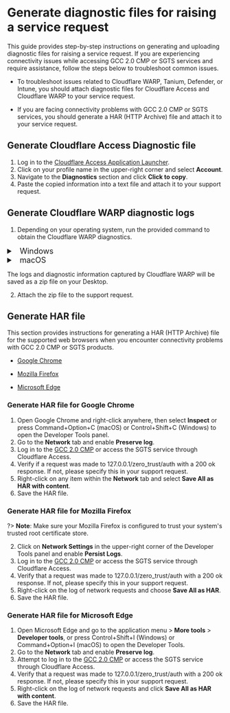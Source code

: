# Generate diagnostic files for raising a service request

This guide provides step-by-step instructions on generating and uploading diagnostic files for raising a service request. If you are experiencing connectivity issues while accessing GCC 2.0 CMP or SGTS services and require assistance, follow the steps below to troubleshoot common issues.

- To troubleshoot issues related to Cloudflare WARP, Tanium, Defender, or Intune, you should attach diagnostic files for Cloudflare Access and Cloudflare WARP to your service request.

- If you are facing connectivity problems with GCC 2.0 CMP or SGTS services, you should generate a HAR (HTTP Archive) file and attach it to your service request.


## Generate Cloudflare Access Diagnostic file

1. Log in to the [Cloudflare Access Application Launcher](https://gccgovsg.cloudflareaccess.com).
2. Click on your profile name in the upper-right corner and select **Account**.
3. Navigate to the **Diagnostics** section and click **Click to copy**.
4. Paste the copied information into a text file and attach it to your support request.

## Generate Cloudflare WARP diagnostic logs

1. Depending on your operating system, run the provided command to obtain the Cloudflare WARP diagnostics.

<details>
  <summary style="font-size:18px">&nbsp;&nbsp;Windows</summary>

  ```
  C:\Program Files\Cloudflare\Cloudflare WARP\warp-diag.exe

  ```

  </details>

 <details>
 <summary style="font-size:18px">&nbsp;&nbsp;macOS</summary>

 ```
/Applications/Cloudflare\ WARP.app/Contents/Resources/warp-diag

```

</details>

The logs and diagnostic information captured by Cloudflare WARP will be saved as a zip file on your Desktop.

2. Attach the zip file to the support request.


## Generate HAR file

This section provides instructions for generating a HAR (HTTP Archive) file for the supported web browsers when you encounter connectivity problems with GCC 2.0 CMP or SGTS products.


- [Google Chrome](#generate-har-file-for-google-chrome)

- [Mozilla Firefox](#generate-har-file-for-mozilla-firefox)

- [Microsoft Edge](#generate-har-file-for-microsoft-edge)

### Generate HAR file for Google Chrome

1. Open Google Chrome and right-click anywhere, then select **Inspect** or press Command+Option+C (macOS) or Control+Shift+C (Windows) to open the Developer Tools panel.
2. Go to the **Network** tab and enable **Preserve log**.
3. Log in to the [GCC 2.0 CMP](https://cmp.gcc.gov.sg/) or access the SGTS service through Cloudflare Access.
4. Verify if a request was made to 127.0.0.1/zero_trust/auth with a 200 ok response. If not, please specify this in your support request.
5. Right-click on any item within the **Network** tab and select **Save All as HAR with content**.
6. Save the HAR file.

### Generate HAR file for Mozilla Firefox

?> **Note**: Make sure your Mozilla Firefox is configured to trust your system's trusted root certificate store.

2. Click on **Network Settings** in the upper-right corner of the Developer Tools panel and enable **Persist Logs**.
3. Log in to the [GCC 2.0 CMP](https://cmp.gcc.gov.sg/) or access the SGTS service through Cloudflare Access.
4. Verify that a request was made to 127.0.0.1/zero_trust/auth with a 200 ok response. If not, please specify this in your support request.
5. Right-click on the log of network requests and choose **Save All as HAR**.
6. Save the HAR file.

### Generate HAR file for Microsoft Edge

1. Open Microsoft Edge and go to the application menu > **More tools** > **Developer tools**, or press Control+Shift+I (Windows) or Command+Option+I (macOS) to open the Developer Tools.
2. Go to the **Network** tab and enable **Preserve log**.
3. Attempt to log in to the [GCC 2.0 CMP](https://cmp.gcc.gov.sg/) or access the SGTS service through Cloudflare Access.
4. Verify that a request was made to 127.0.0.1/zero_trust/auth with a 200 ok response. If not, please specify this in your support request.
5. Right-click on the log of network requests and click **Save All as HAR with content**.
6. Save the HAR file.